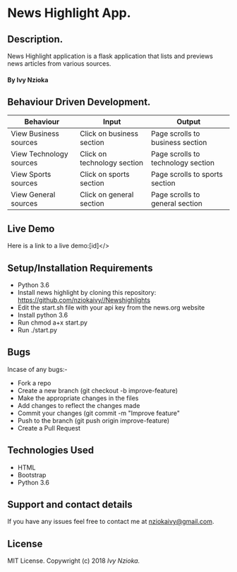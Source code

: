 # News Highlight App.

## Description.

News Highlight application is a flask application that lists and previews news articles from various sources.   

#### By **Ivy Nzioka**

## Behaviour Driven Development.

| Behaviour                  | Input                       | Output               |
| -------------------------- | -------------------------   | -------------------- |
| View Business sources      | Click on business section   | Page scrolls to business section |
| View Technology sources    | Click on technology section | Page scrolls to technology section
| View Sports sources        | Click on sports section     | Page scrolls to sports section |
| View General sources       | Click on general section    | Page scrolls to general section    |

## Live Demo

Here is a link to a live demo:[id]</>

## Setup/Installation Requirements
* Python 3.6
* Install news highlight by cloning this repository:   <https://github.com/nziokaivy//Newshighlights>
* Edit the start.sh file with your api key from the news.org website
* Install python 3.6
* Run chmod a+x start.py
* Run ./start.py

## Bugs

Incase of any bugs:-

-   Fork a repo
-   Create a new branch (git checkout -b improve-feature)
-   Make the appropriate changes in the files
-   Add changes to reflect the changes made
-   Commit your changes (git commit -m "Improve feature"
-   Push to the branch (git push origin improve-feature)
-   Create a Pull Request

## Technologies Used

-   HTML
-   Bootstrap
-   Python 3.6

## Support and contact details

If you have any issues feel free to contact me at nziokaivy@gmail.com.

## License

MIT License. Copywright (c) 2018 _Ivy Nzioka._
